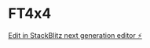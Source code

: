 # FT4x4

[Edit in StackBlitz next generation editor ⚡️](https://stackblitz.com/~/github.com/nathomas34/FT4x4)